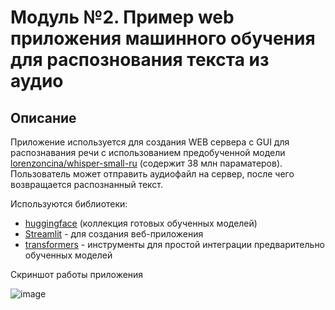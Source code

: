 # Модуль №2. Пример web приложения машинного обучения для распознования текста из аудио 

## Описание
Приложение используется для создания WEB сервера c GUI для распознавания речи с использованием предобученной модели [lorenzoncina/whisper-small-ru](https://huggingface.co/lorenzoncina/whisper-small-ru) (содержит  38 млн параматеров).
Пользователь может отправить аудиофайл на сервер, после чего возвращается распознанный текст.

 Используются библиотеки:

- [huggingface](https://huggingface.co) (коллекция готовых обученных моделей)
- [Streamlit](https://streamlit.io/) - для создания веб-приложения
- [transformers](https://huggingface.co/docs/transformers/index) -  инструменты для простой интеграции предварительно обученных моделей

Скриншот работы приложения

![image](https://github.com/lmnindzja/speech2textRU/assets/149816540/4ae686d3-1c9c-434b-b0c7-fc3c63629b7c)
